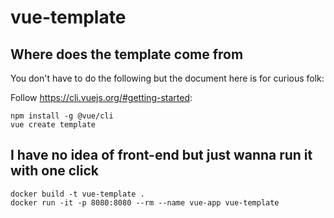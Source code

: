 # vue-template

## Where does the template come from

You don't have to do the following but the document here is for curious folk:

Follow https://cli.vuejs.org/#getting-started:

```
npm install -g @vue/cli
vue create template
```

## I have no idea of front-end but just wanna run it with one click

```
docker build -t vue-template .
docker run -it -p 8080:8080 --rm --name vue-app vue-template
```